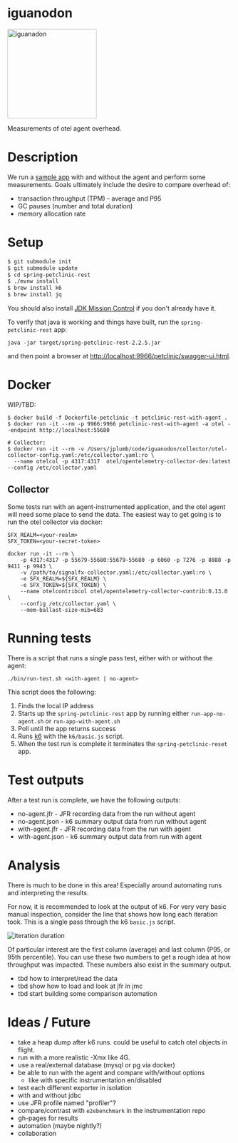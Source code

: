 # iguanodon

<img src="https://raw.githubusercontent.com/breedx-splk/iguanodon/main/doc/iguanodon.svg" width="200" alt="iguanadon"/>

Measurements of otel agent overhead.

# Description

We run a [sample app](https://github.com/spring-petclinic/spring-petclinic-rest) 
with and without the agent and perform some measurements. Goals ultimately
include the desire to compare overhead of:

* transaction throughput (TPM) - average and P95
* GC pauses (number and total duration)
* memory allocation rate

# Setup

```bash
$ git submodule init
$ git submodule update
$ cd spring-petclinic-rest
$ ./mvnw install
$ brew install k6
$ brew install jq
```

You should also install [JDK Mission Control](https://adoptopenjdk.net/jmc) if you don't already have it.

To verify that java is working and things have built, 
run the `spring-petclinic-rest` app:

`java -jar target/spring-petclinic-rest-2.2.5.jar`

and then point a browser at [http://localhost:9966/petclinic/swagger-ui.html](http://localhost:9966/petclinic/swagger-ui.html).

# Docker

WIP/TBD:

```
$ docker build -f Dockerfile-petclinic -t petclinic-rest-with-agent .
$ docker run -it --rm -p 9966:9966 petclinic-rest-with-agent -a otel --endpoint http://localhost:55680

# Collector:
$ docker run -it --rm -v /Users/jplumb/code/iguanodon/collector/otel-collector-config.yaml:/etc/collector.yaml:ro \
  --name otelcol -p 4317:4317  otel/opentelemetry-collector-dev:latest --config /etc/collector.yaml
```

## Collector

Some tests run with an agent-instrumented application, and the otel
agent will need some place to send the data.
The easiest way to get going is to run the otel collector via docker:

```
SFX_REALM=<your-realm>
SFX_TOKEN=<your-secret-token>

docker run -it --rm \
	-p 4317:4317 -p 55679-55680:55679-55680 -p 6060 -p 7276 -p 8888 -p 9411 -p 9943 \
	-v /path/to/signalfx-collector.yaml:/etc/collector.yaml:ro \
	-e SFX_REALM=${SFX_REALM} \
	-e SFX_TOKEN=${SFX_TOKEN} \
	--name otelcontribcol otel/opentelemetry-collector-contrib:0.13.0 \
	--config /etc/collector.yaml \
	--mem-ballast-size-mib=683
```

# Running tests

There is a script that runs a single pass test, either with or without the agent:

```
./bin/run-test.sh <with-agent | no-agent>
```

This script does the following:
1. Finds the local IP address
1. Starts up the `spring-petclinic-rest` app by running either `run-app-no-agent.sh` or `run-app-with-agent.sh`
1. Poll until the app returns success
1. Runs [k6](https://k6.io/) with the `k6/basic.js` script.
1. When the test run is complete it terminates the `spring-petclinic-reset` app.

# Test outputs

After a test run is complete, we have the following outputs:

* no-agent.jfr - JFR recording data from the run without agent
* no-agent.json - k6 summary output data from run without agent
* with-agent.jfr - JFR recording data from the run with agent
* with-agent.json - k6 summary output data from run with agent

# Analysis

There is much to be done in this area!  Especially around automating runs and interpreting the 
results. 

For now, it is recommended to look at the output of k6. For very very basic manual inspection, 
consider the line that shows how long each iteration took.  This is a single pass through the k6 `basic.js`
script.

![iteration duration](https://raw.githubusercontent.com/breedx-splk/iguanodon/main/doc/iteration_duration.png)

Of particular interest are the first column (average) and last column (P95, or 95th percentile).
You can use these two numbers to get a rough idea at how throughput was impacted.
These numbers also exist in the summary output.

* tbd how to interpret/read the data
* tbd show how to load and look at jfr in jmc
* tbd start building some comparison automation

# Ideas / Future

* take a heap dump after k6 runs.  could be useful to catch otel objects in flight.
* run with a more realistic -Xmx like 4G. 
* use a real/external database (mysql or pg via docker)
* be able to run with the agent and compare with/without options
    * like with specific instrumentation en/disabled
* test each different exporter in isolation
* with and without jdbc
* use JFR profile named "profiler"?
* compare/contrast with `e2ebenchmark` in the instrumentation repo
* gh-pages for results
* automation (maybe nightly?)
* collaboration
